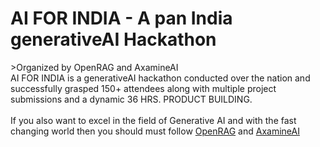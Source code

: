 <h1 align="left">AI FOR INDIA - A pan India generativeAI Hackathon </h1>
>Organized by OpenRAG and AxamineAI
<br>
AI FOR INDIA is a generativeAI hackathon conducted over the nation and successfully grasped 150+ attendees along with multiple project submissions and a dynamic 36 HRS. PRODUCT BUILDING. 
</br></br>
If you also want to excel in the field of Generative AI and with the fast changing world then you should must follow <a href="https://www.instagram.com/open.rag?igsh=MWRvMmpmMDJ0Ym94NA==">OpenRAG</a>  and <a href="https://www.instagram.com/axamine.ai?igsh=MTFwdHc4MnZtc2I3eQ==">AxamineAI</a> 
